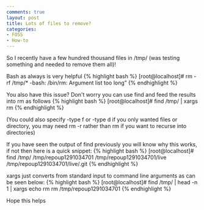 ```yaml
---
comments: true
layout: post
title: Lots of files to remove?
categories:
- FOSS
- How-to
---
```


So I recently have a few hundred thousand files in /tmp/ (was testing something and needed to remove them all)!

Bash as always is very helpful
{% highlight bash %}
[root@localhost]# rm -rf /tmp/*
-bash: /bin/rm: Argument list too long”
{% endhighlight %}

You also have this issue? Don't worry you can use find and feed the results into rm as follows
{% highlight bash %}
[root@localhost]# find /tmp/ | xargs rm
{% endhighlight %}

(You could also specify -type f or -type d if you only wanted files or directory, you may need rm -r rather than rm if you want to recurse into directories)

If you have seen the output of find previously you will know why this works, if not then here is a quick snippet:
{% highlight bash %}
[root@localhost]# find /tmp/
/tmp/repoup1291034701
/tmp/repoup1291034701/live
/tmp/repoup1291034701/live/.git
{% endhighlight %}

xargs just converts from standard input to command line arguments as can be seen below:
{% highlight bash %}
[root@localhost]# find /tmp/ | head -n 1 | xargs echo rm
rm /tmp/repoup1291034701
{% endhighlight %}

Hope this helps
